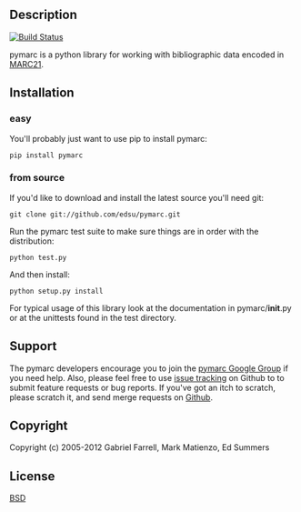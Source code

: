 Description
-----------

[![Build Status](https://secure.travis-ci.org/edsu/pymarc.png)](http://travis-ci.org/edsu/pymarc)

pymarc is a python library for working with bibliographic data encoded in 
[MARC21](http://en.wikipedia.org/wiki/MARC_standards).

Installation
------------

### easy

You'll probably just want to use pip to install pymarc:

    pip install pymarc

### from source

If you'd like to download and install the latest source you'll need git:

    git clone git://github.com/edsu/pymarc.git

Run the pymarc test suite to make sure things are in order with the 
distribution:

    python test.py

And then install:

    python setup.py install

For typical usage of this library look at the documentation in 
pymarc/__init__.py or at the unittests found in the test directory.

Support
-------

The pymarc developers encourage you to join the [pymarc Google Group](http://groups.google.com/group/pymarc) if you need help.  Also, please feel free to use [issue tracking](https://github.com/edsu/pymarc/issues) on Github to to submit feature requests or bug reports. If you've got an itch to scratch, please scratch it, and send merge requests on [Github](http://github.com/edsu/pymarc).

Copyright
---------

Copyright (c) 2005-2012 Gabriel Farrell, Mark Matienzo, Ed Summers

License
-------

[BSD](http://www.opensource.org/licenses/bsd-license.php)

